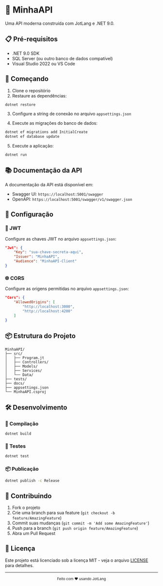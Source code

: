 # 🚀 MinhaAPI

Uma API moderna construída com JotLang e .NET 9.0.

## 📋 Pré-requisitos

- .NET 9.0 SDK
- SQL Server (ou outro banco de dados compatível)
- Visual Studio 2022 ou VS Code

## 🚀 Começando

1. Clone o repositório
2. Restaure as dependências:
```bash
dotnet restore
```

3. Configure a string de conexão no arquivo `appsettings.json`

4. Execute as migrações do banco de dados:
```bash
dotnet ef migrations add InitialCreate
dotnet ef database update
```

5. Execute a aplicação:
```bash
dotnet run
```

## 📚 Documentação da API

A documentação da API está disponível em:
- Swagger UI: `https://localhost:5001/swagger`
- OpenAPI: `https://localhost:5001/swagger/v1/swagger.json`

## 🔧 Configuração

### 🔐 JWT

Configure as chaves JWT no arquivo `appsettings.json`:
```json
"Jwt": {
    "Key": "sua-chave-secreta-aqui",
    "Issuer": "MinhaAPI",
    "Audience": "MinhaAPI-Client"
}
```

### 🌐 CORS

Configure as origens permitidas no arquivo `appsettings.json`:
```json
"Cors": {
    "AllowedOrigins": [
        "http://localhost:3000",
        "http://localhost:4200"
    ]
}
```

## 📦 Estrutura do Projeto

```
MinhaAPI/
├── src/
│   ├── Program.jt
│   ├── Controllers/
│   ├── Models/
│   ├── Services/
│   └── Data/
├── tests/
├── docs/
├── appsettings.json
└── MinhaAPI.csproj
```

## 🛠️ Desenvolvimento

### 🔄 Compilação
```bash
dotnet build
```

### 🧪 Testes
```bash
dotnet test
```

### 📦 Publicação
```bash
dotnet publish -c Release
```

## 🤝 Contribuindo

1. Fork o projeto
2. Crie uma branch para sua feature (`git checkout -b feature/AmazingFeature`)
3. Commit suas mudanças (`git commit -m 'Add some AmazingFeature'`)
4. Push para a branch (`git push origin feature/AmazingFeature`)
5. Abra um Pull Request

## 📄 Licença

Este projeto está licenciado sob a licença MIT - veja o arquivo [LICENSE](LICENSE) para detalhes.

---

<div align="center">
  <sub>Feito com ❤️ usando JotLang</sub>
</div>
